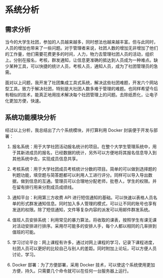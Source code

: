 # 系统分析

## 需求分析

当今的大学生社团，参加的人员越来越多，同时想法也越来越丰富。但与此同时，人员的增加也带来了一些问题。对于管理者来说，社团人数的增加无非增加了他们的工作量，他们需要花费更多的时间，人力，物力去管理社团人员的活动，组织上。分别在报名，考核，群发通知，让信息更准确的抵达到人员成为一种难点。缺少某种工具，可以快捷的统计人员，考核人员，通知人员，成为了社团管理员的急需。

面对以上问题，我开发了社团集成工具式系统，解决这些社团难题，开发六个网站型工具。致力于解决社团，特别是大社团人数多难于管理的难题。也同样希望今后有相似的技术，能真正地用技术解决每个社团管理上的问题。去除纸质化，让电子化更加方便，快速。

## 系统功能模块分析

经过以上分析，我总结出了六个系统模块，并打算利用 Docker 封装便于开发与部署：

1. 报名系统：用于大学社团活动报名统计的项目。在整个大学生管理系统中，用于其新进成员的报名，已经数据的统计，另外可以方便地将其报名信息导入到其他系统中去，实现成员信息共享。

1. 考核系统：用于大学社团成员考核统计分数的项目。简单的可以做到选择题的判题功能，填空题与简答题都可以利用人工进行评分。同样可以导入导出数据，做到信息的互通。管理员可以合理地分配老师，批卷人，学生的权限。并在留有排行用来分割成员成绩线。

1. 通知平台：利用第三方收费 API 进行短信通知的基础。可以快速以表格人员名单的形式群发通知信息。同时加入多人管理的模式，可以让不同的账号也享有发送的权限。除了短信通知，文件等复杂内容的派发可以用邮件群发系统。

1. 值班人员安排系统：利用常见的暴力算法，将收取的课表，按照学生有课无课对活动安排进行排序。采用尽可能多的安排人手，每个人都以相同的几率排到值班的可能。

1. 学习讨论平台：网上课程有许多，通过对网上课程的学习，记录下课程进度，社团人员可以更好的比较自己与别人的差距。同时附加上论坛，可以方便人员讨论，学习。

1. Docker 部署：为了方便部署，采用 Docker 技术，可以使这个系统使用更加方便，持久。只需要几个命令就可以在任何一台服务器上运行。
